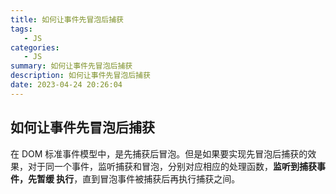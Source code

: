 ```yaml
---
title: 如何让事件先冒泡后捕获
tags: 
   - JS
categories: 
   - JS
summary: 如何让事件先冒泡后捕获
description: 如何让事件先冒泡后捕获
date: 2023-04-24 20:26:04
---
```




## 如何让事件先冒泡后捕获

在 DOM 标准事件模型中，是先捕获后冒泡。但是如果要实现先冒泡后捕获的效果，对于同一个事件，监听捕获和冒泡，分别对应相应的处理函数，**监听到捕获事件，先暂缓 执行**，直到冒泡事件被捕获后再执行捕获之间。

